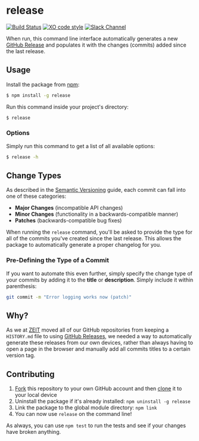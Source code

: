 # release

[![Build Status](https://travis-ci.com/zeit/release.svg?token=CPbpm6MRBVbWVmDFaLxs&branch=master)](https://travis-ci.com/zeit/release)
[![XO code style](https://img.shields.io/badge/code_style-XO-5ed9c7.svg)](https://github.com/sindresorhus/xo)
[![Slack Channel](https://zeit-slackin.now.sh/badge.svg)](https://zeit.chat)

When run, this command line interface automatically generates a new [GitHub Release](https://help.github.com/articles/creating-releases/) and populates it with the changes (commits) added since the last release.

## Usage

Install the package from [npm](https://npmjs.com/release):

```bash
$ npm install -g release
```

Run this command inside your project's directory:

```bash
$ release
```

### Options

Simply run this command to get a list of all available options:

```bash
$ release -h
```

## Change Types

As described in the [Semantic Versioning](http://semver.org/#summary) guide, each commit can fall into one of these categories:

- **Major Changes** (incompatible API changes)
- **Minor Changes** (functionality in a backwards-compatible manner)
- **Patches** (backwards-compatible bug fixes)

When running the `release` command, you'll be asked to provide the type for all of the commits you've created since the last release. This allows the package to automatically generate a proper changelog for you.

### Pre-Defining the Type of a Commit

If you want to automate this even further, simply specify the change type of your commits by adding it to the **title** or **description**. Simply include it within parenthesis:

```bash
git commit -m "Error logging works now (patch)"
```

## Why?

As we at [ZEIT](https://github.com/zeit) moved all of our GitHub repositories from keeping a `HISTORY.md` file to using [GitHub Releases](https://help.github.com/articles/creating-releases/), we needed a way to automatically generate these releases from our own devices, rather than always having to open a page in the browser and manually add all commits titles to a certain version tag.

## Contributing

1. [Fork](https://help.github.com/articles/fork-a-repo/) this repository to your own GitHub account and then [clone](https://help.github.com/articles/cloning-a-repository/) it to your local device
2. Uninstall the package if it's already installed: `npm uninstall -g release`
3. Link the package to the global module directory: `npm link`
4. You can now use `release` on the command line!

As always, you can use `npm test` to run the tests and see if your changes have broken anything.
